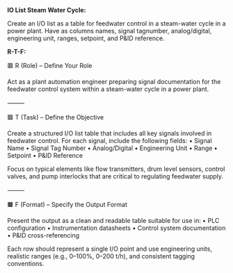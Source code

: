 **IO List Steam Water Cycle:**

Create an I/O list as a table for feedwater control in a steam-water cycle in a power plant. Have as columns names, signal tagnumber, analog/digital, engineering unit, ranges, setpoint, and P&ID reference.

**R-T-F:**

🟥 R (Role) – Define Your Role

Act as a plant automation engineer preparing signal documentation for the feedwater control system within a steam-water cycle in a power plant.

⸻

🟩 T (Task) – Define the Objective

Create a structured I/O list table that includes all key signals involved in feedwater control. For each signal, include the following fields:
	•	Signal Name
	•	Signal Tag Number
	•	Analog/Digital
	•	Engineering Unit
	•	Range
	•	Setpoint
	•	P&ID Reference

Focus on typical elements like flow transmitters, drum level sensors, control valves, and pump interlocks that are critical to regulating feedwater supply.

⸻

🟧 F (Format) – Specify the Output Format

Present the output as a clean and readable table suitable for use in:
	•	PLC configuration
	•	Instrumentation datasheets
	•	Control system documentation
	•	P&ID cross-referencing

Each row should represent a single I/O point and use engineering units, realistic ranges (e.g., 0–100%, 0–200 t/h), and consistent tagging conventions.

